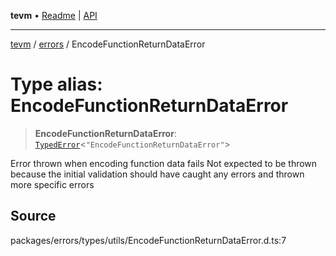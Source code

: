 **tevm** • [Readme](../../README.md) \| [API](../../modules.md)

***

[tevm](../../README.md) / [errors](../README.md) / EncodeFunctionReturnDataError

# Type alias: EncodeFunctionReturnDataError

> **EncodeFunctionReturnDataError**: [`TypedError`](TypedError.md)\<`"EncodeFunctionReturnDataError"`\>

Error thrown when encoding function data fails
Not expected to be thrown because the initial validation
should have caught any errors and thrown more specific errors

## Source

packages/errors/types/utils/EncodeFunctionReturnDataError.d.ts:7
